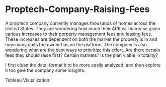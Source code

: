 # Proptech-Company-Raising-Fees
A proptech company currently manages thousands of homes across the United States. They are wondering how much their ARR will increase given various increases to their porperty management fees and leasing fees. These increases are dependent on both the market the property is in and how many units the owner has on the platform. The company is also wondering what are the best ways to prioritize this effort. Are there certain fees they should raise first? Certain markets? Is the plan viable in totality? 

I first clean the data, format it to be more easily analyzed, and then explore it too give the company some insights.

Tableau Visualization: 
